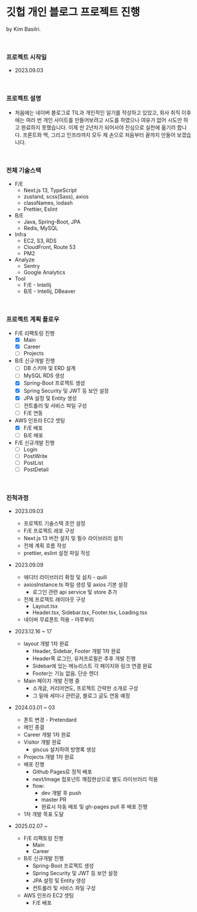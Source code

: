 # 깃헙 개인 블로그 프로젝트 진행

by Kim Basilri.

<br/>

### 프로젝트 시작일

- 2023.09.03

<br/>

### 프로젝트 설명

- 처음에는 네이버 블로그로 TIL과 개인적인 일기를 작성하고 있었고, 회사 취직 이후에는 여러 번 개인 사이트를 만들어보려고 시도를 하였으나 여유가 없어 시도만 하고 완료하지 못했습니다. 이제 만 2년차가 되어서야
  진심으로 실천에 옮기려 합니다. 프론트와 백, 그리고 인프라까지 모두 제 손으로 처음부터 끝까지 만들어 보겠습니다.

<br/>

### 전체 기술스택

- F/E
    - Next.js 13, TypeScript
    - zustand, scss(Sass), axios
    - classNames, lodash
    - Prettier, Eslint
- B/E
    - Java, Spring-Boot, JPA
    - Redis, MySQL
- Infra
    - EC2, S3, RDS
    - CloudFront, Route 53
    - PM2
- Analyze
    - Sentry
    - Google Analytics
- Tool
    - F/E - Intellij
    - B/E - Intellij, DBeaver

<br/>

### 프로젝트 계획 플로우

- F/E 리팩토링 진행
    - [x] Main
    - [x] Career
    - [ ] Projects
- B/E 신규개발 진행
    - [ ] DB 스키마 및 ERD 설계
    - [ ] MySQL RDS 생성
    - [x] Spring-Boot 프로젝트 생성
    - [x] Spring Security 및 JWT 등 보안 설정
    - [x] JPA 설정 및 Entity 생성
    - [ ] 컨트롤러 및 서비스 파일 구성
    - [ ] F/E 연동
- AWS 인프라 EC2 셋팅
    - [x] F/E 배포
    - [ ] B/E 배포
- F/E 신규개발 진행
    - [ ] Login
    - [ ] PostWrite
    - [ ] PostList
    - [ ] PostDetail

<br/>

### 진척과정

- 2023.09.03
    - 프로젝트 기술스택 초안 설정
    - F/E 프로젝트 레포 구성
    - Next.js 13 버전 설치 및 필수 라이브러리 설치
    - 전체 계획 흐름 작성
    - prettier, eslint 설정 파일 작성


- 2023.09.09
    - 에디터 라이브러리 확정 및 설치 - quill
    - axiosInstance.ts 파일 생성 및 axios 기본 설정
        - 로그인 관련 api service 및 store 추가
    - 전체 프로젝트 레이아웃 구성
        - Layout.tsx
        - Header.tsx, Sidebar.tsx, Footer.tsx, Loading.tsx
    - 네이버 무료폰트 적용 - 마루부리


- 2023.12.16 ~ 17
    - layout 개발 1차 완료
        - Header, Sidebar, Footer 개발 1차 완료
        - Header쪽 로그인, 유저프로필은 추후 개발 진행
        - Sidebar에 있는 메뉴리스트 각 페이지와 링크 연결 완료
        - Footer는 기능 없음. 단순 렌더
    - Main 페이지 개발 진행 중
        - 소개글, 커리어연도, 프로젝트 간략한 소개로 구성
        - 그 밑에 세미나 관련글, 블로그 글도 연동 예정


- 2024.03.01 ~ 03
    - 폰트 변경 - Pretendard
    - 메인 종결
    - Career 개발 1차 완료
    - Visitor 개발 완료
        - giscus 설치하여 방명록 생성
    - Projects 개발 1차 완료
    - 배포 진행
        - Github Pages로 정적 배포
        - next/Image 컴포넌트 깨짐현상으로 별도 라이브러리 적용
        - flow:
            - dev 개발 후 push
            - master PR
            - 완료시 자동 배포 및 gh-pages pull 후 배포 진행
    - 1차 개발 목표 도달


- 2025.02.07 ~
    - F/E 리팩토링 진행
        - Main
        - Career
    - B/E 신규개발 진행
        - Spring-Boot 프로젝트 생성
        - Spring Security 및 JWT 등 보안 설정
        - JPA 설정 및 Entity 생성
        - 컨트롤러 및 서비스 파일 구성
    - AWS 인프라 EC2 셋팅
        - F/E 배포
